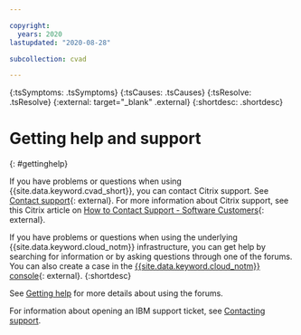 ```yaml
---

copyright:
  years: 2020
lastupdated: "2020-08-28"

subcollection: cvad

---
```


{:tsSymptoms: .tsSymptoms}
{:tsCauses: .tsCauses}
{:tsResolve: .tsResolve}
{:external: target="_blank" .external}
{:shortdesc: .shortdesc}

# Getting help and support
{: #gettinghelp}

If you have problems or questions when using {{site.data.keyword.cvad_short}}, you can contact Citrix support. See [Contact support](https://www.citrix.com/support/open-a-support-case/){: external}. For more information about Citrix support, see this Citrix article on [How to Contact Support - Software Customers](https://support.citrix.com/article/CTX200021){: external}.

If you have problems or questions when using the underlying {{site.data.keyword.cloud_notm}} infrastructure, you can get help by searching for information or by asking questions through one of the forums. You can also create a case in the [{{site.data.keyword.cloud_notm}} console](https://cloud.ibm.com/unifiedsupport/supportcenter){: external}.
{:shortdesc}

See [Getting help](/docs/get-support?topic=get-support-using-avatar#using-avatar) for more details about using the forums.

For information about opening an IBM support ticket, see [Contacting support](/docs/get-support?topic=get-support-using-avatar).
